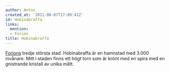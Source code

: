 ```yaml
---
author: Anton
created_at: '2011-08-07T17:09:41Z'
id: Hobinabraffa
links:
  mention:
  - Forion
title: Hobinabraffa
---
```


[Forions] tredje största stad. Hobina­braffa är en hamnstad med 3.000 invånare. Mitt i staden finns
ett högt torn som är krönt med en spira med en gnistrande kristall av unika mått.

  [Forions]: Forion
